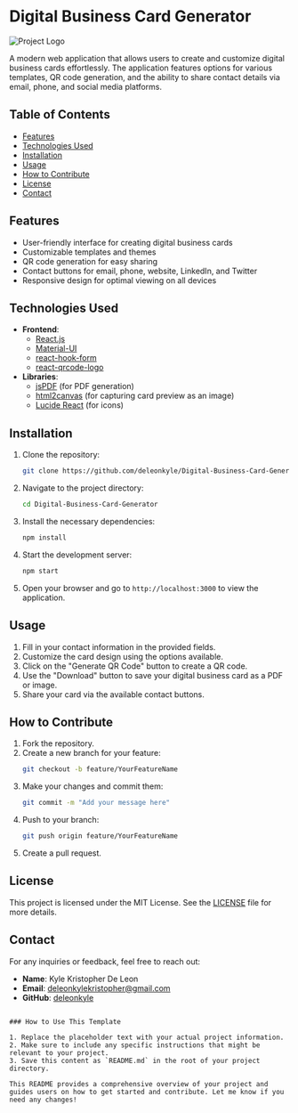 # Digital Business Card Generator

![Project Logo](src/assets/logo.png) <!-- Replace with the actual logo path if available -->

A modern web application that allows users to create and customize digital business cards effortlessly. The application features options for various templates, QR code generation, and the ability to share contact details via email, phone, and social media platforms.

## Table of Contents

- [Features](#features)
- [Technologies Used](#technologies-used)
- [Installation](#installation)
- [Usage](#usage)
- [How to Contribute](#how-to-contribute)
- [License](#license)
- [Contact](#contact)

## Features

- User-friendly interface for creating digital business cards
- Customizable templates and themes
- QR code generation for easy sharing
- Contact buttons for email, phone, website, LinkedIn, and Twitter
- Responsive design for optimal viewing on all devices

## Technologies Used

- **Frontend**: 
  - [React.js](https://reactjs.org/)
  - [Material-UI](https://mui.com/)
  - [react-hook-form](https://react-hook-form.com/)
  - [react-qrcode-logo](https://www.npmjs.com/package/react-qrcode-logo)
- **Libraries**:
  - [jsPDF](https://github.com/parallax/jsPDF) (for PDF generation)
  - [html2canvas](https://html2canvas.hertzen.com/) (for capturing card preview as an image)
  - [Lucide React](https://lucide.dev/) (for icons)

## Installation

1. Clone the repository:
   ```bash
   git clone https://github.com/deleonkyle/Digital-Business-Card-Generator.git
   ```

2. Navigate to the project directory:
   ```bash
   cd Digital-Business-Card-Generator
   ```

3. Install the necessary dependencies:
   ```bash
   npm install
   ```

4. Start the development server:
   ```bash
   npm start
   ```

5. Open your browser and go to `http://localhost:3000` to view the application.

## Usage

1. Fill in your contact information in the provided fields.
2. Customize the card design using the options available.
3. Click on the "Generate QR Code" button to create a QR code.
4. Use the "Download" button to save your digital business card as a PDF or image.
5. Share your card via the available contact buttons.

## How to Contribute

1. Fork the repository.
2. Create a new branch for your feature:
   ```bash
   git checkout -b feature/YourFeatureName
   ```
3. Make your changes and commit them:
   ```bash
   git commit -m "Add your message here"
   ```
4. Push to your branch:
   ```bash
   git push origin feature/YourFeatureName
   ```
5. Create a pull request.

## License

This project is licensed under the MIT License. See the [LICENSE](LICENSE) file for more details.

## Contact

For any inquiries or feedback, feel free to reach out:

- **Name**: Kyle Kristopher De Leon
- **Email**: deleonkylekristopher@gmail.com
- **GitHub**: [deleonkyle](https://github.com/deleonkyle)

```

### How to Use This Template

1. Replace the placeholder text with your actual project information.
2. Make sure to include any specific instructions that might be relevant to your project.
3. Save this content as `README.md` in the root of your project directory. 

This README provides a comprehensive overview of your project and guides users on how to get started and contribute. Let me know if you need any changes!
